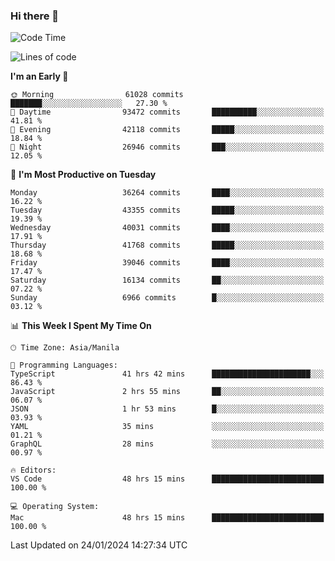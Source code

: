 ### Hi there 👋

<!--START_SECTION:waka-->
![Code Time](http://img.shields.io/badge/Code%20Time-4%2C786%20hrs%202%20mins-blue)

![Lines of code](https://img.shields.io/badge/From%20Hello%20World%20I%27ve%20Written-105.4%20million%20lines%20of%20code-blue)

**I'm an Early 🐤** 

```text
🌞 Morning                61028 commits       ███████░░░░░░░░░░░░░░░░░░   27.30 % 
🌆 Daytime                93472 commits       ██████████░░░░░░░░░░░░░░░   41.81 % 
🌃 Evening                42118 commits       █████░░░░░░░░░░░░░░░░░░░░   18.84 % 
🌙 Night                  26946 commits       ███░░░░░░░░░░░░░░░░░░░░░░   12.05 % 
```
📅 **I'm Most Productive on Tuesday** 

```text
Monday                   36264 commits       ████░░░░░░░░░░░░░░░░░░░░░   16.22 % 
Tuesday                  43355 commits       █████░░░░░░░░░░░░░░░░░░░░   19.39 % 
Wednesday                40031 commits       ████░░░░░░░░░░░░░░░░░░░░░   17.91 % 
Thursday                 41768 commits       █████░░░░░░░░░░░░░░░░░░░░   18.68 % 
Friday                   39046 commits       ████░░░░░░░░░░░░░░░░░░░░░   17.47 % 
Saturday                 16134 commits       ██░░░░░░░░░░░░░░░░░░░░░░░   07.22 % 
Sunday                   6966 commits        █░░░░░░░░░░░░░░░░░░░░░░░░   03.12 % 
```


📊 **This Week I Spent My Time On** 

```text
🕑︎ Time Zone: Asia/Manila

💬 Programming Languages: 
TypeScript               41 hrs 42 mins      ██████████████████████░░░   86.43 % 
JavaScript               2 hrs 55 mins       ██░░░░░░░░░░░░░░░░░░░░░░░   06.07 % 
JSON                     1 hr 53 mins        █░░░░░░░░░░░░░░░░░░░░░░░░   03.93 % 
YAML                     35 mins             ░░░░░░░░░░░░░░░░░░░░░░░░░   01.21 % 
GraphQL                  28 mins             ░░░░░░░░░░░░░░░░░░░░░░░░░   00.97 % 

🔥 Editors: 
VS Code                  48 hrs 15 mins      █████████████████████████   100.00 % 

💻 Operating System: 
Mac                      48 hrs 15 mins      █████████████████████████   100.00 % 
```


 Last Updated on 24/01/2024 14:27:34 UTC
<!--END_SECTION:waka-->


<!--
**rad182/rad182** is a ✨ _special_ ✨ repository because its `README.md` (this file) appears on your GitHub profile.

Here are some ideas to get you started:

- 🔭 I’m currently working on ...
- 🌱 I’m currently learning ...
- 👯 I’m looking to collaborate on ...
- 🤔 I’m looking for help with ...
- 💬 Ask me about ...
- 📫 How to reach me: ...
- 😄 Pronouns: ...
- ⚡ Fun fact: ...
-->
